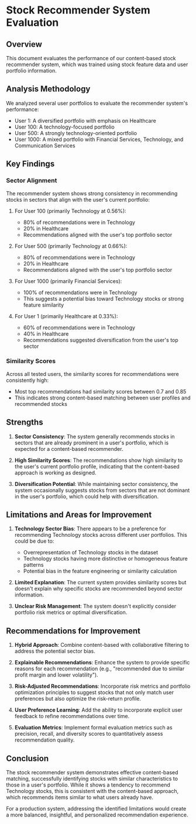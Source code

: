 # Stock Recommender System Evaluation

## Overview

This document evaluates the performance of our content-based stock recommender system, which was trained using stock feature data and user portfolio information.

## Analysis Methodology

We analyzed several user portfolios to evaluate the recommender system's performance:
- User 1: A diversified portfolio with emphasis on Healthcare
- User 100: A technology-focused portfolio
- User 500: A strongly technology-oriented portfolio
- User 1000: A mixed portfolio with Financial Services, Technology, and Communication Services

## Key Findings

### Sector Alignment

The recommender system shows strong consistency in recommending stocks in sectors that align with the user's current portfolio:

1. For User 100 (primarily Technology at 0.56%):
   - 80% of recommendations were in Technology
   - 20% in Healthcare 
   - Recommendations aligned with the user's top portfolio sector

2. For User 500 (primarily Technology at 0.66%):
   - 80% of recommendations were in Technology
   - 20% in Healthcare
   - Recommendations aligned with the user's top portfolio sector

3. For User 1000 (primarily Financial Services):
   - 100% of recommendations were in Technology
   - This suggests a potential bias toward Technology stocks or strong feature similarity

4. For User 1 (primarily Healthcare at 0.33%):
   - 60% of recommendations were in Technology
   - 40% in Healthcare
   - Recommendations suggested diversification from the user's top sector

### Similarity Scores

Across all tested users, the similarity scores for recommendations were consistently high:
- Most top recommendations had similarity scores between 0.7 and 0.85
- This indicates strong content-based matching between user profiles and recommended stocks

## Strengths

1. **Sector Consistency**: The system generally recommends stocks in sectors that are already prominent in a user's portfolio, which is expected for a content-based recommender.

2. **High Similarity Scores**: The recommendations show high similarity to the user's current portfolio profile, indicating that the content-based approach is working as designed.

3. **Diversification Potential**: While maintaining sector consistency, the system occasionally suggests stocks from sectors that are not dominant in the user's portfolio, which could help with diversification.

## Limitations and Areas for Improvement

1. **Technology Sector Bias**: There appears to be a preference for recommending Technology stocks across different user portfolios. This could be due to:
   - Overrepresentation of Technology stocks in the dataset
   - Technology stocks having more distinctive or homogeneous feature patterns
   - Potential bias in the feature engineering or similarity calculation

2. **Limited Explanation**: The current system provides similarity scores but doesn't explain why specific stocks are recommended beyond sector information.

3. **Unclear Risk Management**: The system doesn't explicitly consider portfolio risk metrics or optimal diversification.

## Recommendations for Improvement

1. **Hybrid Approach**: Combine content-based with collaborative filtering to address the potential sector bias.

2. **Explainable Recommendations**: Enhance the system to provide specific reasons for each recommendation (e.g., "recommended due to similar profit margin and lower volatility").

3. **Risk-Adjusted Recommendations**: Incorporate risk metrics and portfolio optimization principles to suggest stocks that not only match user preferences but also optimize the risk-return profile.

4. **User Preference Learning**: Add the ability to incorporate explicit user feedback to refine recommendations over time.

5. **Evaluation Metrics**: Implement formal evaluation metrics such as precision, recall, and diversity scores to quantitatively assess recommendation quality.

## Conclusion

The stock recommender system demonstrates effective content-based matching, successfully identifying stocks with similar characteristics to those in a user's portfolio. While it shows a tendency to recommend Technology stocks, this is consistent with the content-based approach, which recommends items similar to what users already have.

For a production system, addressing the identified limitations would create a more balanced, insightful, and personalized recommendation experience. 